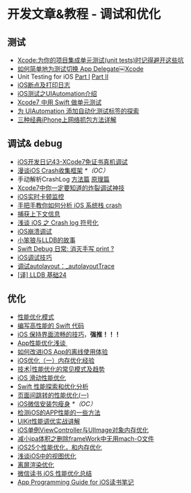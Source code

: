 # 开发文章&教程 - 调试和优化
## 测试
- [Xcode:为你的项目集成单元测试(unit tests)时记得避开这些坑][1]
- [如何简单地为测试切换 App Delegate￼Xcode][2] 
- Unit Testing for iOS [Part Ⅰ][3] [Part Ⅱ][4]
- [iOS断点及打印日志][5]
- [iOS测试之UIAutomation介绍][6]
- [Xcode7 中用 Swift 做单元测试][7]
- [为 UIAutomation 添加自动化测试标签的探索][8]
- [三种经典iPhone上网络抓包方法详解][9]

## 调试& debug
- [iOS开发日记43-XCode7免证书真机调试][10]
- [漫谈iOS Crash收集框架][11] _\*（OC）_
- 手动解析CrashLog [方法篇][12] [原理篇][13]
- [Xcode7中你一定要知道的炸裂调试神技][14]
- [iOS实时卡顿监控][15]
- [手把手教你如何分析 iOS 系统栈 crash][16]
- [捕获上下文信息][17]
- [浅谈 iOS 之 Crash log 符号化][18]
- [iOS崩溃调试][19]
- [小笨狼与LLDB的故事][20]
- [Swift Debug 日常: 消灭手写 print ?][21]
- [iOS调试技巧][22]
- [调试autolayout：\_autolayoutTrace][23]
- [[译] LLDB 基础][24][24]

## 优化
- [性能优化模式][25]
- [编写高性能的 Swift 代码][26]
- [iOS 保持界面流畅的技巧][27]，**强推！！！**
- [App性能优化浅谈 ][28]
- [如何改进iOS App的离线使用体验][29]
- [iOS优化（一）内存优化经验][30]
- [技术|性能优化的常见模式及趋势][31]
- [iOS 滑动性能优化][32]
- [Swift 性能探索和优化分析][33]
- [页面间跳转的性能优化(一)][34]
- [iOS微信安装包瘦身][35] _\*（OC）_
- [检测iOS的APP性能的一些方法][36]
- [UIKit性能调优实战讲解][37]
- [iOS单例ViewController与UIImage对象内存优化][38]
- [减小ipa体积之删除frameWork中无用mach-O文件][39]
- [iOS25个性能优化，和内存优化][40]
- [浅谈iOS中的视图优化][41]
- [离屏渲染优化][42]
- [微信读书 iOS 性能优化总结][43]
- [App Programming Guide for iOS读书笔记][44]


[1]:	http://www.jianshu.com/p/d15a7dea0c5a "Xcode:为你的项目集成单元测试(unit tests)时记得避开这些坑"
[2]:	http://www.cocoachina.com/ios/20151222/14766.html
[3]:	http://chengway.in/unit-testing-for-ios-part-i/ "Unit Testing for iOS Part Ⅰ"
[4]:	http://chengway.in/unit-testing-for-ios-part-ii/ "Unit Testing for iOS Part Ⅱ"
[5]:	http://www.cnblogs.com/jsin-han/p/5156384.html "iOS断点及打印日志"
[6]:	http://summertreee.github.io/blog/2016/02/29/iosce-shi-zhi-uiautomationjie-shao/ "iOS测试之UIAutomation介绍"
[7]:	http://swift.gg/2016/03/23/unit-testing-swift/ "Xcode7 中用 Swift 做单元测试"
[8]:	http://yulingtianxia.com/blog/2016/03/28/Add-UITest-Label-for-UIAutomation/ "为 UIAutomation 添加自动化测试标签的探索"
[9]:	http://www.cnblogs.com/TingyunAPM/p/5302867.html "三种经典iPhone上网络抓包方法详解"
[10]:	http://www.cnblogs.com/Twisted-Fate/p/4935487.html "iOS开发日记43-XCode7免证书真机调试"
[11]:	http://nianxi.net/ios/ios-crash-reporter/
[12]:	http://foggry.com/blog/2015/07/27/ru-he-shou-dong-jie-xi-crashlog/ "手动解析CrashLog之----方法篇"
[13]:	http://foggry.com/blog/2015/08/10/ru-he-shou-dong-jie-xi-crashlogzhi-yuan-li-pian/ "手动解析CrashLog之----原理篇"
[14]:	http://www.jianshu.com/p/70ed36cf8a98
[15]:	http://www.tanhao.me/code/151113.html/ "iOS实时卡顿监控"
[16]:	http://bugly.qq.com/bbs/forum.php?mod=viewthread&tid=194
[17]:	http://swift.gg/2015/11/16/capturing-context-swiftlang/ "捕获上下文信息"
[18]:	http://news.oneapm.com/crash-log-ios/ "浅谈 iOS 之 Crash log 符号化"
[19]:	http://www.jianshu.com/p/77660e626874 "iOS崩溃调试"
[20]:	http://www.jianshu.com/p/e89af3e9a8d7 "小笨狼与LLDB的故事"
[21]:	http://www.jianshu.com/p/55ce421e47e9 "Swift Debug 日常: 消灭手写 print ?"
[22]:	http://www.henishuo.com/ios-lldb-debug-tech/ "iOS调试技巧"
[23]:	http://www.jianshu.com/p/3d642af85171 "调试autolayout：_autolayoutTrace（20160323补充）"
[24]:	https://segmentfault.com/a/1190000004976815 "[译] LLDB 基础"
[25]:	http://tech.meituan.com/performance_tuning_pattern.html "性能优化模式"
[26]:	http://www.oschina.net/translate/swift-optimizationtips
[27]:	http://blog.ibireme.com/2015/11/12/smooth_user_interfaces_for_ios/
[28]:	http://blog.csdn.net/wwj_748/article/details/50322581 "App性能优化浅谈"
[29]:	http://www.cnblogs.com/jgCho/p/5287185.html "如何改进iOS App的离线使用体验"
[30]:	http://www.jianshu.com/p/ef52250df748 "iOS优化（一）内存优化经验"
[31]:	http://mp.weixin.qq.com/s?__biz=MzA5MTA0NjgzMQ==&mid=402378996&idx=1&sn=375044215c5189638570291fb89afa45&scene=1&srcid=0107C7OW9W8ANejPmmfcVRrB&from=groupmessage&isappinstalled=0#wechat_redirect
[32]:	http://www.cnblogs.com/smileEvday/articles/iOS_performance.html "iOS 滑动性能优化"
[33]:	https://onevcat.com/2016/02/swift-performance/ "Swift 性能探索和优化分析"
[34]:	http://www.jianshu.com/p/77847c0027c9 "页面间跳转的性能优化(一)"
[35]:	https://mp.weixin.qq.com/s?__biz=MzAwNDY1ODY2OQ==&mid=207986417&idx=1&sn=77ea7d8e4f8ab7b59111e78c86ccfe66&scene=1&srcid=1024pgRuhHtElUqPlXjsizht&key=b410d3164f5f798e9752971b4cb76dd5efae6b5c2f1f10cbafd3573c6186c16ee60ce346711f7433ff6ab0d6aa974e3e&ascene=0&uin=MTQxOTU1ODg4MQ==&devicetype=iMac+MacBookPro11,5+OSX+OSX+10.11+build(15A284)&version=11020201&pass_ticket=h1CfhovWAS61j24tFYTljyTFl4r9BUlFON7H+Nl6hMV1ZpVN2kG4/LL6yxnDUjd9
[36]:	http://www.starming.com/index.php
[37]:	http://www.jianshu.com/p/619cf14640f3 "UIKit性能调优实战讲解"
[38]:	http://blog.talisk.cn/blog/2016/03/30/iOS-Singleton-ViewController-Performance-optimization/
[39]:	http://jaq.alibaba.com/community/art/show?articleid=229 "减小ipa体积之删除frameWork中无用mach-O文件"
[40]:	http://www.cnblogs.com/GYCocoa/p/5404325.html "iOS25个性能优化，和内存优化"
[41]:	http://www.jianshu.com/p/5c968a240e27 "浅谈iOS中的视图优化"
[42]:	http://www.jianshu.com/p/ca51c9d3575b "离屏渲染优化"
[43]:	http://wereadteam.github.io/2016/05/03/WeRead-Performance/
[44]:	http://www.jianshu.com/p/0ee3548e5256 "App Programming Guide for iOS读书笔记"